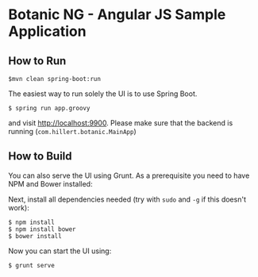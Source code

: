 Botanic NG - Angular JS Sample Application
==========================================

## How to Run

    $mvn clean spring-boot:run

The easiest way to run solely the UI is to use Spring Boot.

    $ spring run app.groovy

and visit [http://localhost:9900](http://localhost:9900). Please make sure that the backend is running (`com.hillert.botanic.MainApp`)

## How to Build

You can also serve the UI using Grunt. As a prerequisite you need to have NPM and Bower installed:

Next, install all dependencies needed (try with `sudo` and `-g` if this doesn't work):

	$ npm install
	$ npm install bower
	$ bower install

Now you can start the UI using:

	$ grunt serve

